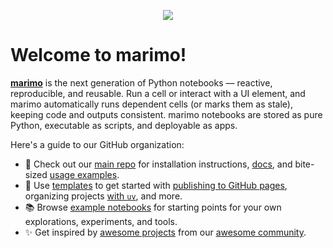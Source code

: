 <p align="center">
  <img src="https://raw.githubusercontent.com/marimo-team/marimo/main/docs/_static/marimo-logotype-thick.svg">
</p>

# Welcome to marimo!

[**marimo**](https://github.com/marimo-team/marimo) is the next generation
of Python notebooks — reactive, reproducible, and reusable. Run a cell or
interact with a UI element, and marimo automatically runs dependent cells (or
marks them as stale), keeping code and outputs consistent. marimo notebooks are
stored as pure Python, executable as scripts, and deployable as apps.

Here's a guide to our GitHub organization:

-   🍃 Check out our [main repo](https://github.com/marimo-team/marimo) for
    installation instructions, [docs](https://docs.marimo.io), and bite-sized [usage examples](https://github.com/marimo-team/marimo/tree/main/examples).
-   🧩 Use
    [templates](https://github.com/orgs/marimo-team/repositories?q=template%3Atrue+archived%3Afalse)
    to get started with [publishing to GitHub pages](https://github.com/marimo-team/marimo-gh-pages-template), organizing projects [with `uv`](https://github.com/marimo-team/marimo-uv-starter-template),
    and more.
-   📚 Browse [example notebooks](https://github.com/marimo-team/examples) for
    starting points for your own explorations, experiments, and tools.
-   ✨ Get inspired by [awesome projects](https://github.com/marimo-team/awesome-marimo) from our [awesome community](https://github.com/marimo-team/spotlights).
